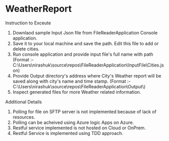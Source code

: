 # WeatherReport

Instruction to Exceute

1. Downlaod sample Input Json file from FileReaderApplication Console application.
2. Save it to your local machine and save the path. Edit this file to add or delete cities.
3. Run console application and provide input file's full name with path
(Format :- C:\Users\nirashuk\source\repos\FileReaderApplication\InputFile\Cities.json)
4. Provide Output directory's address where City's Weather report will be saved along with city's name and time stamp.
(Format :- C:\Users\nirashuk\source\repos\FileReaderApplication\Output\\)
5. Inspect generated files for more Weather related information.

Additional Details

1. Polling for file on SFTP server is not implemented because of lack of resources.
2. Polling can be acheived using Azure logic Apps on Azure.
3. Restful service implemented is not hosted on Cloud or OnPrem.
4. Restful Service is implemented using TDD approach.
